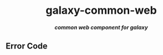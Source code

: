 <h1 align="center">galaxy-common-web</h1>
<h5 align="center">common web component for galaxy</h5>



## Error Code
